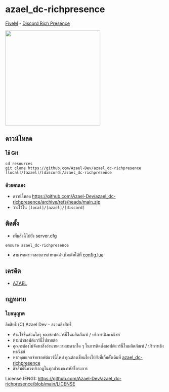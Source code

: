 # azael_dc-richpresence
[FiveM](https://fivem.net/) - [Discord Rich Presence](https://discord.com/rich-presence)

<img src="https://i.imgur.com/1bvoKRG.png" width="300"/>

## ดาวน์โหลด

### ใช้ Git
```
cd resources
git clone https://github.com/Azael-Dev/azael_dc-richpresence [local]/[azael]/[discord]/azael_dc-richpresence
```

### ด้วยตนเอง
- ดาวน์โหลด https://github.com/Azael-Dev/azael_dc-richpresence/archive/refs/heads/main.zip
- วางไว้ใน `[local]/[azael]/[discord]`

## ติดตั้ง
- เพิ่มสิ่งนี้ไปยัง server.cfg

```
ensure azael_dc-richpresence
```

- สามารถตรวจสอบการกำหนดค่าเพิ่มเติมได้ที่ [config.lua](https://github.com/Azael-Dev/azael_dc-richpresence/blob/main/config.lua)

## เครดิต
- [AZAEL](https://discord.gg/Ca5W62f)

## กฎหมาย
### ใบอนุญาต

ลิขสิทธิ์ (C) Azael Dev - สงวนลิขสิทธิ์

- ห้ามใช้ชิ้นส่วนใดๆ ของซอฟต์แวร์นี้ในผลิตภัณฑ์ / บริการเชิงพาณิชย์
- ห้ามนำซอฟต์แวร์นี้ไปขายต่อ
- คุณจะต้องไม่จัดหาสิ่งอำนวยความสะดวกใด ๆ ในการติดตั้งซอฟต์แวร์นี้ในผลิตภัณฑ์ / บริการเชิงพาณิชย์
- หากคุณแจกจ่ายซอฟต์แวร์นี้ใหม่ คุณต้องเชื่อมโยงไปยังที่เก็บดั้งเดิมที่ [azael_dc-richpresence](https://github.com/Azael-Dev/azael_dc-richpresence)
- ลิขสิทธิ์นี้ควรปรากฏในทุกส่วนของรหัสโครงการ

License (ENG): https://github.com/Azael-Dev/azael_dc-richpresence/blob/main/LICENSE
